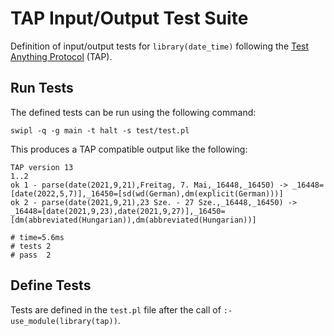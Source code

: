 # TAP Input/Output Test Suite

Definition of input/output tests for `library(date_time)` following the [Test Anything
Protocol](http://testanything.org/) (TAP).

## Run Tests

The defined tests can be run using the following command:

```shell
swipl -q -g main -t halt -s test/test.pl
```

This produces a TAP compatible output like the following:

```
TAP version 13
1..2
ok 1 - parse(date(2021,9,21),Freitag, 7. Mai,_16448,_16450) -> _16448=[date(2022,5,7)],_16450=[sd(wd(German),dm(explicit(German)))]
ok 2 - parse(date(2021,9,21),23 Sze. - 27 Sze.,_16448,_16450) -> _16448=[date(2021,9,23),date(2021,9,27)],_16450=[dm(abbreviated(Hungarian)),dm(abbreviated(Hungarian))]

# time=5.6ms
# tests 2
# pass  2
```

## Define Tests

Tests are defined in the `test.pl` file after the call of `:- use_module(library(tap))`.
